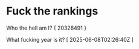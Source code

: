 # Fuck the rankings

Who the hell am I?
{ 20328491 }

What fucking year is it?
[ 2025-06-08T02:26:40Z ]
